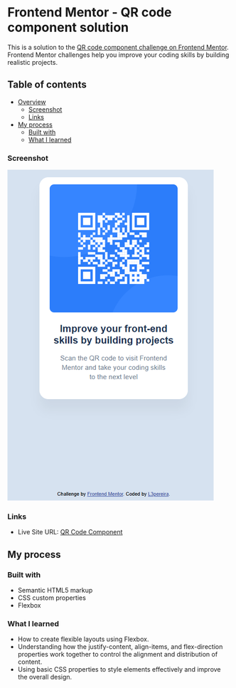 # Frontend Mentor - QR code component solution

This is a solution to the [QR code component challenge on Frontend Mentor](https://www.frontendmentor.io/challenges/qr-code-component-iux_sIO_H). Frontend Mentor challenges help you improve your coding skills by building realistic projects. 

## Table of contents

- [Overview](#overview)
  - [Screenshot](#screenshot)
  - [Links](#links)
- [My process](#my-process)
  - [Built with](#built-with)
  - [What I learned](#what-i-learned)

### Screenshot

![](./screenshot.PNG)


### Links

- Live Site URL: [QR Code Component](https://l3pereira.github.io/qr-code-component/)

## My process

### Built with

- Semantic HTML5 markup
- CSS custom properties
- Flexbox

### What I learned

- How to create flexible layouts using Flexbox.
- Understanding how the justify-content, align-items, and flex-direction properties work together to control the alignment and distribution of content.
- Using basic CSS properties to style elements effectively and improve the overall design.
